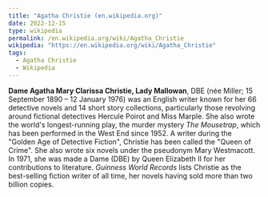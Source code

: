 ```yaml
---
title: "Agatha Christie (en.wikipedia.org)"
date: 2022-12-15
type: wikipedia
permalink: /en.wikipedia.org/wiki/Agatha_Christie
wikipedia: "https://en.wikipedia.org/wiki/Agatha_Christie"
tags:
  - Agatha Christie
  - Wikipedia
---
```

**Dame Agatha Mary Clarissa Christie, Lady Mallowan**, DBE (née Miller; 15 September 1890 – 12 January 1976) was an English writer known for her 66 detective novels and 14 short story collections, particularly those revolving around fictional detectives Hercule Poirot and Miss Marple. She also wrote the world's longest-running play, the murder mystery *The Mousetrap*, which has been performed in the West End since 1952. A writer during the "Golden Age of Detective Fiction", Christie has been called the "Queen of Crime". She also wrote six novels under the pseudonym Mary Westmacott. In 1971, she was made a Dame (DBE) by Queen Elizabeth II for her contributions to literature. *Guinness World Records* lists Christie as the best-selling fiction writer of all time, her novels having sold more than two billion copies.